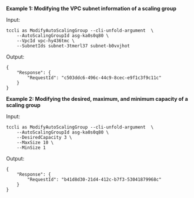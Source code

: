 **Example 1: Modifying the VPC subnet information of a scaling group**



Input: 

```
tccli as ModifyAutoScalingGroup --cli-unfold-argument  \
    --AutoScalingGroupId asg-ka0s0q80 \
    --VpcId vpc-hy436tmc \
    --SubnetIds subnet-3tmerl37 subnet-b0vxjhot
```

Output: 
```
{
    "Response": {
        "RequestId": "c503ddc6-496c-44c9-8cec-e9f1c3f9c11c"
    }
}
```

**Example 2: Modifying the desired, maximum, and minimum capacity of a scaling group**



Input: 

```
tccli as ModifyAutoScalingGroup --cli-unfold-argument  \
    --AutoScalingGroupId asg-ka0s0q80 \
    --DesiredCapacity 3 \
    --MaxSize 10 \
    --MinSize 1
```

Output: 
```
{
    "Response": {
        "RequestId": "b41d8d30-21d4-412c-b7f3-53041879968c"
    }
}
```

